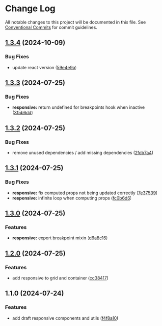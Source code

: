 # Change Log

All notable changes to this project will be documented in this file.
See [Conventional Commits](https://conventionalcommits.org) for commit guidelines.

## [1.3.4](https://github.com/abelflopes/react-ck/compare/@react-ck/responsive@1.3.3...@react-ck/responsive@1.3.4) (2024-10-09)


### Bug Fixes

* update react version ([59e4e9a](https://github.com/abelflopes/react-ck/commit/59e4e9afa979d29efdc793f3441ed528971844ca))



## [1.3.3](https://github.com/abelflopes/react-ck/compare/@react-ck/responsive@1.3.2...@react-ck/responsive@1.3.3) (2024-07-25)


### Bug Fixes

* **responsive:** return undefined for breakpoints hook when inactive ([3f5b6dd](https://github.com/abelflopes/react-ck/commit/3f5b6ddcbde5b00052193eb65306a2ddc9c36385))



## [1.3.2](https://github.com/abelflopes/react-ck/compare/@react-ck/responsive@1.3.1...@react-ck/responsive@1.3.2) (2024-07-25)


### Bug Fixes

* remove unused dependencies / add missing dependencies ([2fdb7a4](https://github.com/abelflopes/react-ck/commit/2fdb7a4eed218581949f6d0d8d902b3b677b3bf1))



## [1.3.1](https://github.com/abelflopes/react-ck/compare/@react-ck/responsive@1.3.0...@react-ck/responsive@1.3.1) (2024-07-25)


### Bug Fixes

* **responsive:** fix computed props not being updated correctly ([7e37539](https://github.com/abelflopes/react-ck/commit/7e375393c694d23fa7d45b43044fbb74c87ae4a4))
* **responsive:** infinite loop when computing props ([fc0b6d6](https://github.com/abelflopes/react-ck/commit/fc0b6d64bda71d202faec495ff9c5215f14aead9))



## [1.3.0](https://github.com/abelflopes/react-ck/compare/@react-ck/responsive@1.2.0...@react-ck/responsive@1.3.0) (2024-07-25)


### Features

* **responsive:** export breakpoint mixin ([d6a8c16](https://github.com/abelflopes/react-ck/commit/d6a8c165725a9754c77d121ce2891ae5e987b634))



## [1.2.0](https://github.com/abelflopes/react-ck/compare/@react-ck/responsive@1.1.0...@react-ck/responsive@1.2.0) (2024-07-25)


### Features

* add responsive to grid and container ([cc38417](https://github.com/abelflopes/react-ck/commit/cc38417a7f035659c6d91ea74b6e04c931c9d7f6))



## 1.1.0 (2024-07-24)


### Features

* add draft responsive components and utils ([f4f8a10](https://github.com/abelflopes/react-ck/commit/f4f8a10857d41a7508048a46fddaedc9c6654a7b))
